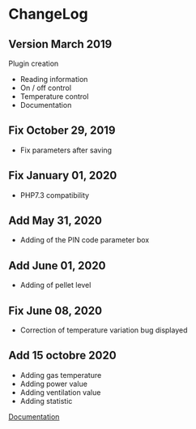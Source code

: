 ChangeLog
===

Version March 2019
---

Plugin creation

- Reading information
- On / off control
- Temperature control
- Documentation

Fix October 29, 2019
---

- Fix parameters after saving

Fix January 01, 2020
---

- PHP7.3 compatibility

Add May 31, 2020
---

- Adding of the PIN code parameter box

Add June 01, 2020
---

- Adding of pellet level

Fix June 08, 2020
---

- Correction of temperature variation bug displayed

Add 15 octobre 2020
---

- Adding gas temperature
- Adding power value
- Adding ventilation value
- Adding statistic

[Documentation](index.md)